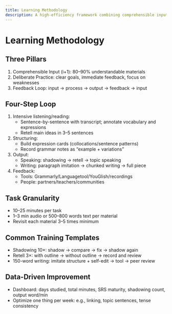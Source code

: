 ```yaml
---
title: Learning Methodology
description: A high-efficiency framework combining comprehensible input, deliberate practice, and feedback loops.
---
```


# Learning Methodology

## Three Pillars

1. Comprehensible Input (i+1): 80–90% understandable materials
2. Deliberate Practice: clear goals, immediate feedback, focus on weaknesses
3. Feedback Loop: input → process → output → feedback → input

## Four-Step Loop

1. Intensive listening/reading:
   - Sentence-by-sentence with transcript; annotate vocabulary and expressions
   - Retell main ideas in 3–5 sentences
2. Structuring:
   - Build expression cards (collocations/sentence patterns)
   - Record grammar notes as “example + variations”
3. Output:
   - Speaking: shadowing → retell → topic speaking
   - Writing: paragraph imitation → chunked writing → full piece
4. Feedback:
   - Tools: Grammarly/Languagetool/YouGlish/recordings
   - People: partners/teachers/communities

## Task Granularity

- 10–25 minutes per task
- 1–3 min audio or 500–800 words text per material
- Revisit each material 3–5 times minimum

## Common Training Templates

- Shadowing 10×: shadow → compare → fix → shadow again
- Retell 3×: with outline → without outline → record and review
- 150-word writing: imitate structure + self-edit → tool → peer review

## Data-Driven Improvement

- Dashboard: days studied, total minutes, SRS maturity, shadowing count, output word/min
- Optimize one thing per week: e.g., linking, topic sentences, tense consistency



